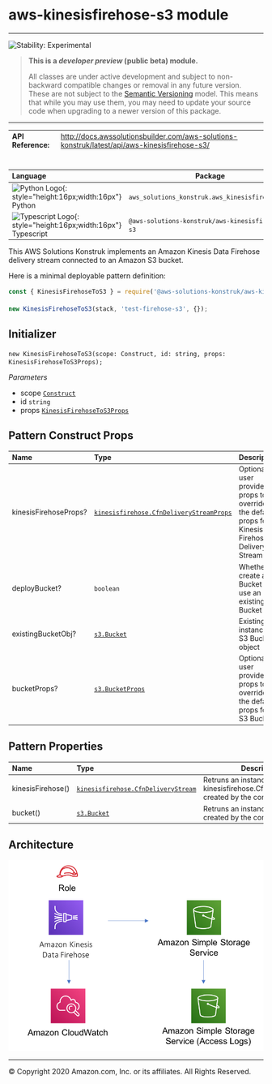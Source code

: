 # aws-kinesisfirehose-s3 module
<!--BEGIN STABILITY BANNER-->

---

![Stability: Experimental](https://img.shields.io/badge/stability-Experimental-important.svg?style=for-the-badge)

> **This is a _developer preview_ (public beta) module.**
>
> All classes are under active development and subject to non-backward compatible changes or removal in any
> future version. These are not subject to the [Semantic Versioning](https://semver.org/) model.
> This means that while you may use them, you may need to update your source code when upgrading to a newer version of this package.

---
<!--END STABILITY BANNER-->

| **API Reference**:| <span style="font-weight: normal">http://docs.awssolutionsbuilder.com/aws-solutions-konstruk/latest/api/aws-kinesisfirehose-s3/</span>|
|:-------------|:-------------|
<div style="height:8px"></div>

| **Language**     | **Package**        |
|:-------------|-----------------|
|![Python Logo](https://docs.aws.amazon.com/cdk/api/latest/img/python32.png){: style="height:16px;width:16px"} Python|`aws_solutions_konstruk.aws_kinesisfirehose_s3`|
|![Typescript Logo](https://docs.aws.amazon.com/cdk/api/latest/img/typescript32.png){: style="height:16px;width:16px"} Typescript|`@aws-solutions-konstruk/aws-kinesisfirehose-s3`|

This AWS Solutions Konstruk implements an Amazon Kinesis Data Firehose delivery stream connected to an Amazon S3 bucket.

Here is a minimal deployable pattern definition:

``` javascript
const { KinesisFirehoseToS3 } = require('@aws-solutions-konstruk/aws-kinesisfirehose-s3');

new KinesisFirehoseToS3(stack, 'test-firehose-s3', {});

```

## Initializer

``` text
new KinesisFirehoseToS3(scope: Construct, id: string, props: KinesisFirehoseToS3Props);
```

_Parameters_

* scope [`Construct`](https://docs.aws.amazon.com/cdk/api/latest/docs/@aws-cdk_core.Construct.html)
* id `string`
* props [`KinesisFirehoseToS3Props`](#pattern-construct-props)

## Pattern Construct Props

| **Name**     | **Type**        | **Description** |
|:-------------|:----------------|-----------------|
|kinesisFirehoseProps?|[`kinesisfirehose.CfnDeliveryStreamProps`](https://docs.aws.amazon.com/cdk/api/latest/docs/@aws-cdk_aws-kinesisfirehose.CfnDeliveryStreamProps.html)|Optional user provided props to override the default props for Kinesis Firehose Delivery Stream|
|deployBucket?|`boolean`|Whether to create a S3 Bucket or use an existing S3 Bucket|
|existingBucketObj?|[`s3.Bucket`](https://docs.aws.amazon.com/cdk/api/latest/docs/@aws-cdk_aws-s3.Bucket.html)|Existing instance of S3 Bucket object|
|bucketProps?|[`s3.BucketProps`](https://docs.aws.amazon.com/cdk/api/latest/docs/@aws-cdk_aws-s3.BucketProps.html)|Optional user provided props to override the default props for S3 Bucket|

## Pattern Properties

| **Name**     | **Type**        | **Description** |
|:-------------|:----------------|-----------------|
|kinesisFirehose()|[`kinesisfirehose.CfnDeliveryStream`](https://docs.aws.amazon.com/cdk/api/latest/docs/@aws-cdk_aws-kinesisfirehose.CfnDeliveryStream.html)|Retruns an instance of kinesisfirehose.CfnDeliveryStream created by the construct|
|bucket()|[`s3.Bucket`](https://docs.aws.amazon.com/cdk/api/latest/docs/@aws-cdk_aws-s3.Bucket.html)|Retruns an instance of s3.Bucket created by the construct|

## Architecture
![Architecture Diagram](architecture.png)

***
&copy; Copyright 2020 Amazon.com, Inc. or its affiliates. All Rights Reserved.